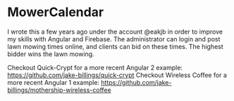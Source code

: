 # MowerCalendar

I wrote this a few years ago under the account @eakjb in order to improve my skills with Angular and Firebase. The administrator can login and post lawn mowing times online, and clients can bid on these times. The highest bidder wins the lawn mowing.

Checkout Quick-Crypt for a more recent Angular 2 example: https://github.com/jake-billings/quick-crypt
Checkout Wireless Coffee for a more recent Angular 1 example: https://github.com/jake-billings/mothership-wireless-coffee
